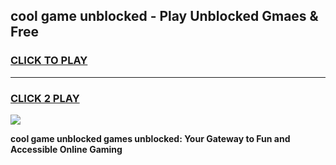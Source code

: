 
## cool game unblocked - Play Unblocked Gmaes & Free
<h3>
<a href="https://premium.freeplayer.one?title=cool_game_unblocked&ref=19F">CLICK TO PLAY</a></h3>
<hr>

<h3>
<a href="https://premium.freeplayer.one?title=cool_game_unblocked&ref=19F">CLICK 2 PLAY</a>
  
</h3>

<a href="https://premium.freeplayer.one?title=cool_game_unblocked&ref=19F/"><img src="https://clearcache.store/games.png"></a>


**cool game unblocked games unblocked: Your Gateway to Fun and Accessible Online Gaming**
